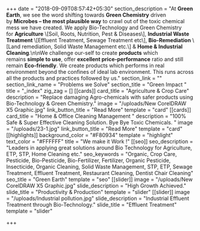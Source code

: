+++
date = "2018-09-09T08:57:42+05:30"
section_description = "At **Green Earth**, we see the word shifting towards **Green Chemistry** driven by **Microbes – the most plausible way** to crawl out of the toxic chemical mess we have created. We apply Bio-Technology and Green Chemistry for **Agriculture** \\[Soil, Roots, Nutrition, Pest & Diseases\\], **Industrial Waste Treatment** \\[Effluent Treatment, Sewage Treatment etc\\], **Bio-Remediation** \\[Land remediation, Solid Waste Management etc.\\] & **Home & Industrial Cleaning**.\n\nWe challenge our-self to create **products** which remains **simple to use**, offer **excellent price-performance** ratio and still remain **Eco-friendly**. We create products which performs in real environment beyond the confines of ideal lab environment. This runs across all the products and practices followed by us."
section_link = ""
section_link_name = "Problems we Solve"
section_title = "Green Impact "
title = "_index"
zig_zag = []
[[cards]]
card_title = "Agriculture & Crop Care"
description = "Replace damaging Agro-chemicals with safer products using Bio-Technology & Green Chemistry."
image = "/uploads/New CorelDRAW X5 Graphic.jpg"
link_button_title = "Read More"
template = "card"
[[cards]]
card_title = "Home & Office Cleaning Management "
description = "100% Safe & Super Effective Cleaning Solution. Bye Bye Toxic Chemicals. "
image = "/uploads/23-1.jpg"
link_button_title = "Read More"
template = "card"
[[highlights]]
background_color = "#F80934"
template = "highlight"
text_color = "#FFFFFF"
title = "We make it Work !"
[[seo]]
seo_description = "Leaders in applying great solutions around Bio Technology for Agriculture, ETP, STP, Home Cleaning etc."
seo_keywords = "Organic, Crop Care, Pesticide, Bio-Pesticide, Bio-Fertilizer, Fertilizer, Organic Pesticide, Insecticide, Organic Cleaning, Solid Waste Management, STP, ETP, Sewage Treatment, Effluent Treatment, Restaurant Cleaning, Dentist Chair Cleaning"
seo_title = "Green Earth"
template = "seo"
[[slider]]
image = "/uploads/New CorelDRAW X5 Graphic.jpg"
slide_description = "High Growth Achieved."
slide_title = "Productivity & Production"
template = "slider"
[[slider]]
image = "/uploads/Industrial pollution.jpg"
slide_description = "Industrial Effluent Treatment through Bio-Technology."
slide_title = "Effluent Treatment"
template = "slider"

+++
